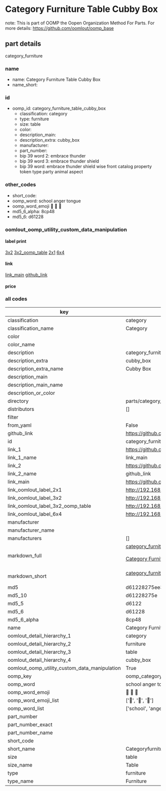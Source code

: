 # Category Furniture Table Cubby Box  

note: This is part of OOMP the Oopen Organization Method For Parts. For more details: https://github.com/oomlout/oomp_base

##  part details



category_furniture

### name
* name: Category Furniture Table Cubby Box
* name_short: 
### id
* oomp_id: category_furniture_table_cubby_box
  * classification: category
  * type: furniture
  * size: table
  * color: 
  * description_main: 
  * description_extra: cubby_box
  * manufacturer: 
  * part_number: 
  * bip 39 word 2: embrace thunder
  * bip 39 word 3: embrace thunder shield
  * bip 39 word: embrace thunder shield wise front catalog property token type party animal aspect

### other_codes
* short_code: 
* oomp_word: school anger tongue
* oomp_word_emoji :school: :anger: :tongue:
* md5_6_alpha: 8cp48
* md5_6: d61228






### oomlout_oomp_utility_custom_data_manipulation
#### label print
[3x2](http://192.168.1.245:1112/?label=oomp%208cp48)
[3x2_oomp_table](http://192.168.1.107:1112/?label=oomp%208cp48)
[2x1](http://192.168.1.242:1112/?label=oomp%208cp48)
[6x4](http://192.168.1.55:1112/?label=oomp%208cp48)    

#### link

[link_main](https://github.com/oomlout/oomlout_oomp_current_version_messy/tree/main/parts/category_furniture_table_cubby_box) [github_link](https://github.com/oomlout/oomlout_oomp_part_src/tree/main/parts/category_furniture_table_cubby_box)                             

#### price







### all codes 
| key | value |  
| --- | --- |  
| classification | category |  
| classification_name | Category |  
| color |  |  
| color_name |  |  
| description | category_furniture |  
| description_extra | cubby_box |  
| description_extra_name | Cubby Box |  
| description_main |  |  
| description_main_name |  |  
| description_or_color |   |  
| directory | parts/category_furniture_table_cubby_box |  
| distributors | [] |  
| filter |  |  
| from_yaml | False |  
| github_link | https://github.com/oomlout/oomlout_oomp_part_src/tree/main/parts/category_furniture_table_cubby_box |  
| id | category_furniture_table_cubby_box |  
| link_1 | https://github.com/oomlout/oomlout_oomp_current_version_messy/tree/main/parts/category_furniture_table_cubby_box |  
| link_1_name | link_main |  
| link_2 | https://github.com/oomlout/oomlout_oomp_part_src/tree/main/parts/category_furniture_table_cubby_box |  
| link_2_name | github_link |  
| link_main | https://github.com/oomlout/oomlout_oomp_current_version_messy/tree/main/parts/category_furniture_table_cubby_box |  
| link_oomlout_label_2x1 | http://192.168.1.242:1112/?label=oomp%208cp48 |  
| link_oomlout_label_3x2 | http://192.168.1.245:1112/?label=oomp%208cp48 |  
| link_oomlout_label_3x2_oomp_table | http://192.168.1.107:1112/?label=oomp%208cp48 |  
| link_oomlout_label_6x4 | http://192.168.1.55:1112/?label=oomp%208cp48 |  
| manufacturer |  |  
| manufacturer_name |  |  
| manufacturers | [] |  
| markdown_full | [category_furniture_table_cubby_box](https://github.com/oomlout/oomlout_oomp_current_version_messy/tree/main/parts/category_furniture_table_cubby_box)<br>[](https://github.com/oomlout/oomlout_oomp_current_version_messy/tree/main/parts/category_furniture_table_cubby_box)<br>[Category Furniture Table Cubby Box](https://github.com/oomlout/oomlout_oomp_current_version_messy/tree/main/parts/category_furniture_table_cubby_box)<br><br> |  
| markdown_short | [category_furniture_table_cubby_box](https://github.com/oomlout/oomlout_oomp_current_version_messy/tree/main/parts/category_furniture_table_cubby_box)<br><br> |  
| md5 | d61228275ee3f58c8faeafc78b786244 |  
| md5_10 | d61228275e |  
| md5_5 | d6122 |  
| md5_6 | d61228 |  
| md5_6_alpha | 8cp48 |  
| name | Category Furniture Table Cubby Box |  
| oomlout_detail_hierarchy_1 | category |  
| oomlout_detail_hierarchy_2 | furniture |  
| oomlout_detail_hierarchy_3 | table |  
| oomlout_detail_hierarchy_4 | cubby_box |  
| oomlout_oomp_utility_custom_data_manipulation | True |  
| oomp_key | oomp_category_furniture_table_cubby_box |  
| oomp_word | school anger tongue |  
| oomp_word_emoji | :school: :anger: :tongue: |  
| oomp_word_emoji_list | [':school:', ':anger:', ':tongue:'] |  
| oomp_word_list | ['school', 'anger', 'tongue'] |  
| part_number |  |  
| part_number_exact |  |  
| part_number_name |  |  
| short_code |  |  
| short_name | Categoryfurniture |  
| size | table |  
| size_name | Table |  
| type | furniture |  
| type_name | Furniture |  

